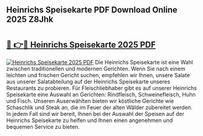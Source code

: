## Heinrichs Speisekarte PDF Download Online 2025 Z8Jhk

# <h2><a href="http://gcc9xp7.nevu.top/?p=Heinrichs+Speisekarte">🔗 👉🔴 Heinrichs Speisekarte 2025 PDF</a></h2>

[![Heinrichs Speisekarte 2025 PDF](https://i.imgur.com/dBaPXMq.png)](http://gcc9xp7.nevu.top/?p=Heinrichs+Speisekarte)
Die Heinrichs Speisekarte ist eine Wahl zwischen traditionellen und modernen Gerichten. Wenn Sie nach einem leichten und frischen Gericht suchen, empfehlen wir Ihnen, unsere Salate aus unserer Salatabteilung auf der Heinrichs Speisekarte unseres Restaurants zu probieren. Für Fleischliebhaber gibt es auf unserer Heinrichs Speisekarte eine Auswahl an Gerichten: Rindfleisch, Schweinefleisch, Huhn und Fisch. Unseren Auserwählten bieten wir köstliche Gerichte wie Schaschlik und Steak an, die im Feuer der alten Wälder zubereitet werden. In jedem Fall sind wir bereit, Ihnen bei der Auswahl der Speisen auf der Heinrichs Speisekarte zu helfen und Ihnen einen angenehmen und bequemen Service zu bieten.
